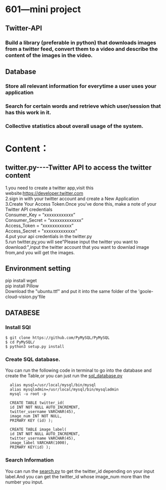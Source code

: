 # 601—mini project
## Twitter-API
### Build a library (preferable in python) that downloads images from a twitter feed, convert them to a video and describe the content of the images in the video.
## Database
### Store all relevant information for everytime a user uses your application
### Search for certain words and retrieve which user/session that has this work in it. 
### Collective statistics about overall usage of the system. 


# Content：

## twitter.py----Twitter API to access the twitter content  
1.you need to create a twitter app,visit this website:https://developer.twitter.com  
2.sign in with your twitter account and create a New Application  
3.Create Your Access Token.Once you’ve done this, make a note of your Twitter API credentials  
Consumer_Key = “xxxxxxxxxxxx”   
Consumer_Secret  = “xxxxxxxxxxxxx”  
Access_Token  = “xxxxxxxxxxxx”  
Access_Secret = "xxxxxxxxxxxxx"  
4.put your api credentials in the twitter.py  
5.run twitter.py,you will see"Please input the twitter you want to download:",input the twitter account that you want to downlad image from,and you will get the images.

## 

## Environment setting  
  pip install wget  
  pip install Pillow  
  Download the "ubuntu.ttf" and put it into the same folder of the 'goole-cloud-vision.py'file

## DATABESE
### Install SQl
```
$ git clone https://github.com/PyMySQL/PyMySQL
$ cd PyMySQL/
$ python3 setup.py install
```

### Create SQL database. 
  You can run the following code in terminal to go into the database and create the Table,or you can just run the [sql_database.py](https://github.com/crazieemma/601_twitter-api/blob/sql_database/sql_database.py)
```
  alias mysql=/usr/local/mysql/bin/mysql
  alias mysqladmin=/usr/local/mysql/bin/mysqladmin
  mysql -u root -p
```
```
  CREATE TABLE twitter_id(   
  id INT NOT NULL AUTO_INCREMENT,  
  twitter_username VARCHAR(45),  
  image_num INT NOT NULL,  
  PRIMARY KEY (id) ); 
```
```
  CREATE TABLE image_label(   
  id INT NOT NULL AUTO_INCREMENT,  
  twitter_username VARCHAR(45),  
  image_label VARCHAR(1000),   
  PRIMARY KEY(id) );
```

### Search Information
   You can run the [search.py](https://github.com/crazieemma/601_twitter-api/blob/sql_database/search.py) to get the twitter_id depending on your input label.And you can get the twitter_id whose image_num more than the number you input.
